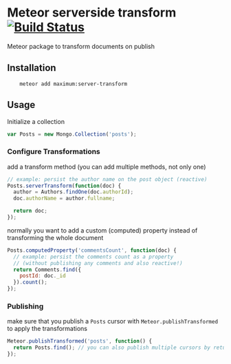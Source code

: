 # Meteor serverside transform [![Build Status](https://travis-ci.org/maximummeteor/server-transform.svg)](https://travis-ci.org/maximummeteor/server-transform)
Meteor package to transform documents on publish

## Installation

```
    meteor add maximum:server-transform
```

## Usage

Initialize a collection
````javascript
var Posts = new Mongo.Collection('posts');
````

### Configure Transformations
add a transform method (you can add multiple methods, not only one)
````javascript
// example: persist the author name on the post object (reactive)
Posts.serverTransform(function(doc) {
  author = Authors.findOne(doc.authorId);
  doc.authorName = author.fullname;

  return doc;
});
````

normally you want to add a custom (computed) property instead of transforming the whole document
````javascript
Posts.computedProperty('commentsCount', function(doc) {
  // example: persist the comments count as a property
  // (without publishing any comments and also reactive!)
  return Comments.find({
    postId: doc._id
  }).count();
});
````

### Publishing
make sure that you publish a `Posts` cursor with `Meteor.publishTransformed` to apply the transformations
````javascript
Meteor.publishTransformed('posts', function() {
  return Posts.find(); // you can also publish multiple cursors by returning an array
});
````
